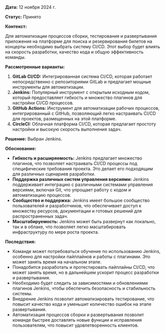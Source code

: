 **Дата:** 12 ноября 2024 г.

**Статус:** Принято

**Контекст:**

Для автоматизации процессов сборки, тестирования и развертывания приложения на платформе для поиска и резервирования билетов на концерты необходимо выбрать систему CI/CD. Этот выбор будет влиять на скорость разработки, качество кода и общую эффективность команды.

**Рассмотренные варианты:**
1. **GitLab CI/CD:** Интегрированная система CI/CD, которая работает непосредственно с репозиториями GitLab и предлагает мощные инструменты для автоматизации.
2. **Jenkins:** Популярный инструмент с открытым исходным кодом, который предоставляет гибкость и множество плагинов для настройки CI/CD процессов.
3. **GitHub Actions:** Инструмент для автоматизации рабочих процессов, интегрированный с GitHub, позволяющий легко настраивать CI/CD для проектов, размещенных на этой платформе.
4. **CircleCI:** Облачная платформа CI/CD, которая предлагает простоту настройки и высокую скорость выполнения задач.

**Решение:**
Выбран Jenkins.

**Обоснование:**

- **Гибкость и расширяемость:** Jenkins предлагает множество плагинов, что позволяет настраивать CI/CD процессы под специфические требования проекта. Это делает его подходящим для различных сценариев разработки.
- **Поддержка различных систем управления версиями:** Jenkins поддерживает интеграцию с различными системами управления версиями, включая Git, что упрощает работу с кодом и автоматизацию процессов.
- **Сообщество и поддержка:** Jenkins имеет большое сообщество пользователей и разработчиков, что обеспечивает доступ к множеству ресурсов, документации и готовых решений для распространенных задач.
- **Масштабируемость:** Jenkins может быть развернут как локально, так и в облаке, что позволяет легко масштабировать инфраструктуру по мере роста проекта.

**Последствия:**

- Команде может потребоваться обучение по использованию Jenkins, особенно для настройки пайплайнов и работы с плагинами. Это может занять время на начальном этапе.
- Понадобится разработать и протестировать пайплайны CI/CD, что может занять время, но в дальнейшем ускорит процесс разработки и развертывания.
- Необходимо будет следить за зависимостями и обновлениями плагинов Jenkins, чтобы обеспечить безопасность и стабильность системы.
- Внедрение Jenkins позволит автоматизировать тестирование, что повысит качество кода и уменьшит количество ошибок на этапе развертывания.
- Автоматизация процессов сборки и развертывания позволит команде быстрее доставлять новые функции и исправления пользователям, что повысит удовлетворенность клиентов.